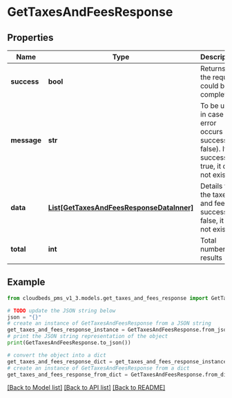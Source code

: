 # GetTaxesAndFeesResponse


## Properties

Name | Type | Description | Notes
------------ | ------------- | ------------- | -------------
**success** | **bool** | Returns if the request could be completed | [optional] 
**message** | **str** | To be used in case any error occurs (if success &#x3D; false). If success &#x3D; true, it does not exist. | [optional] 
**data** | [**List[GetTaxesAndFeesResponseDataInner]**](GetTaxesAndFeesResponseDataInner.md) | Details for the taxes and fees. If success &#x3D; false, it may not exist. | [optional] 
**total** | **int** | Total number of results | [optional] 

## Example

```python
from cloudbeds_pms_v1_3.models.get_taxes_and_fees_response import GetTaxesAndFeesResponse

# TODO update the JSON string below
json = "{}"
# create an instance of GetTaxesAndFeesResponse from a JSON string
get_taxes_and_fees_response_instance = GetTaxesAndFeesResponse.from_json(json)
# print the JSON string representation of the object
print(GetTaxesAndFeesResponse.to_json())

# convert the object into a dict
get_taxes_and_fees_response_dict = get_taxes_and_fees_response_instance.to_dict()
# create an instance of GetTaxesAndFeesResponse from a dict
get_taxes_and_fees_response_from_dict = GetTaxesAndFeesResponse.from_dict(get_taxes_and_fees_response_dict)
```
[[Back to Model list]](../README.md#documentation-for-models) [[Back to API list]](../README.md#documentation-for-api-endpoints) [[Back to README]](../README.md)


